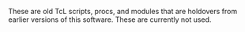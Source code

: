 These are old TcL scripts, procs, and modules that are holdovers from earlier versions of this software.  These are currently not used.
